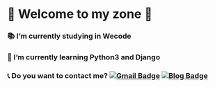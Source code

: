 # 🙌 Welcome to my zone 🙌

### 📚 I’m currently studying in **Wecode**

### 🌱 I’m currently learning **Python3 and Django**

### 📞 Do you want to contact me? [![Gmail Badge](https://img.shields.io/badge/Gmail-d14836?style=flat-square&logo=Gmail&logoColor=white&link=mailto:dnjs0718@gmail.com)](mailto:dnjs0718@gmail.com) [![Blog Badge](http://img.shields.io/badge/-Blog-brightgreen?style=flat-square&logo=FF5722&link=https://velog.io/@dnjs0718)](https://velog.io/@dnjs0718)















